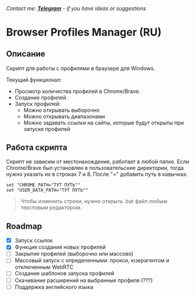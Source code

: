 <!-- ### **[RU](#Tittle_RU) / [EN](#Tittle_EN)** -->
###### Contact me: **[Telegram](https://t.me/pikanion)** - if you have ideas or suggestions

# <a id="Tittle_RU">Browser Profiles Manager (RU)</a>
## Описание
Скрипт для работы с профилями в браузере для Windows. 

Текущий функционал:
- Просмотр количества профилей в Chrome/Brave.
- Создание профилей. 
- Запуск профилей:
    - Можно открывать выборочно
    - Можно открывать диапазонами
    - Можно задавать ссылки на сайты, которые будут открыты при запуске профилей

## Работа скрипта

Скрипт не зависим от местонахождения, работает в любой папке. Если Chrome/Brave был установлен в пользовательские директории, тогда нужно указать их в строках 7 и 8. После "=" добавить путь в кавычках.
``` Batchfile
set "CHROME_PATH="ТУТ ПУТЬ""
set "USER_DATA_PATH="ТУТ ПУТЬ""
```
> Чтобы изменить строки, нужно открыть .bat файл любым текстовым редактором.

## Roadmap
- [x] Запуск ссылок
- [x] Функция создания новых профилей
- [ ] Закрытие профилей (выборочно или массово)
- [ ] Массовый запуск с определенными: прокси, юзерагентом и отключенным WebRTC
- [ ] Создание шаблонов запуска профилей
- [ ] Скачивание расширений на выбранные профиля (???)
- [ ] Поддержка английского языка
